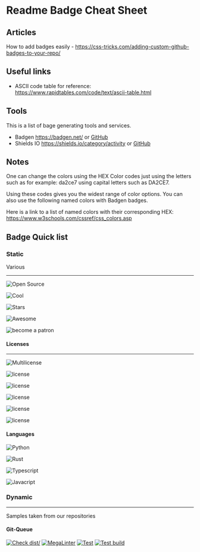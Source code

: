 # Readme Badge Cheat Sheet

## Articles

How to add badges easily - <https://css-tricks.com/adding-custom-github-badges-to-your-repo/>

## Useful links

- ASCII code table for reference: <https://www.rapidtables.com/code/text/ascii-table.html>




## Tools

This is a list of bage generating tools and services.

- Badgen <https://badgen.net/> or [GitHub](https://github.com/badgen/badgen) 
- Shields IO <https://shields.io/category/activity> or [GitHub](https://github.com/badges/shields) 


## Notes

One can change the colors using the HEX Color codes just using the letters such as for example: 
da2ce7 using capital letters such as DA2CE7.

Using these codes gives you the widest range of color options. You can also use the following named colors with Badgen badges.

Here is a link to a list of named colors with their corresponding HEX: <https://www.w3schools.com/cssref/css_colors.asp>

## Badge Quick list

### Static

Various

---

![Open Source](https://badgen.net/badge/Open%20Source/100%25/DA2CE7)

![Cool](https://badgen.net/badge/Cool/100%25/FF7F50)

![Stars](https://badgen.net/badge/stars/★★★★☆)

![Awesome](https://badgen.net/badge/icon/awesome?icon=awesome&label)

![become a patron](https://badgen.net/badge/become/a%20patron/F96854)

#### Licenses

---

![Multilicense](https://badgen.net/badge/Multi%20License%20Repository/YES/purple)

![license](https://badgen.net/badge/license/MIT/blue)

![license](https://badgen.net/badge/license/AGPL%203.0/blue)

![license](https://badgen.net/badge/license/CC-BY-SA%204.0/blue)

![license](https://badgen.net/badge/license/CC%200/blue)

![license](https://badgen.net/badge/license/MPL%202.0/blue)



#### Languages

![Python](https://badgen.net/badge/Python/4.2/yellow)

![Rust](https://badgen.net/badge/Rust/4.2/yellow)

![Typescript](https://badgen.net/badge/Typescript/4.2/orange)

![Javacript](https://badgen.net/badge/Javascript/4.2/orange)

### Dynamic

---

Samples taken from our repositories

#### Git-Queue
<!-- markdownlint-disable-next-line MD013 -->
[![Check dist/](https://github.com/Nautilus-Cyberneering/git-queue/actions/workflows/check-dist.yml/badge.svg)](https://github.com/Nautilus-Cyberneering/git-queue/actions/workflows/check-dist.yml) [![MegaLinter](https://github.com/Nautilus-Cyberneering/git-queue/actions/workflows/mega-linter.yml/badge.svg)](https://github.com/Nautilus-Cyberneering/git-queue/actions/workflows/mega-linter.yml) [![Test](https://github.com/Nautilus-Cyberneering/git-queue/actions/workflows/test.yml/badge.svg)](https://github.com/Nautilus-Cyberneering/git-queue/actions/workflows/test.yml) [![Test build](https://github.com/Nautilus-Cyberneering/git-queue/actions/workflows/test-build.yml/badge.svg)](https://github.com/Nautilus-Cyberneering/git-queue/actions/workflows/test-build.yml)
